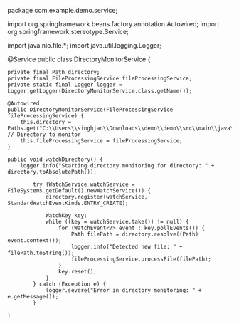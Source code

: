 package com.example.demo.service;

import org.springframework.beans.factory.annotation.Autowired;
import org.springframework.stereotype.Service;

import java.nio.file.*;
import java.util.logging.Logger;

@Service
public class DirectoryMonitorService {

    private final Path directory;
    private final FileProcessingService fileProcessingService;
    private static final Logger logger = Logger.getLogger(DirectoryMonitorService.class.getName());

    @Autowired
    public DirectoryMonitorService(FileProcessingService fileProcessingService) {
        this.directory = Paths.get("C:\\Users\\singhjan\\Downloads\\demo\\demo\\src\\main\\java\\com\\example\\demo\\input_files");  // Directory to monitor
        this.fileProcessingService = fileProcessingService;
    }

    public void watchDirectory() {
        logger.info("Starting directory monitoring for directory: " + directory.toAbsolutePath());

            try (WatchService watchService = FileSystems.getDefault().newWatchService()) {
                directory.register(watchService, StandardWatchEventKinds.ENTRY_CREATE);

                WatchKey key;
                while ((key = watchService.take()) != null) {
                    for (WatchEvent<?> event : key.pollEvents()) {
                        Path filePath = directory.resolve((Path) event.context());
                        logger.info("Detected new file: " + filePath.toString());
                        fileProcessingService.processFile(filePath);
                    }
                    key.reset();
                }
            } catch (Exception e) {
                logger.severe("Error in directory monitoring: " + e.getMessage());
            }

    }
}

